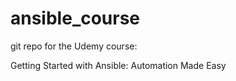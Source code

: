 # ansible_course
git repo for the Udemy course:


Getting Started with Ansible: Automation Made Easy
